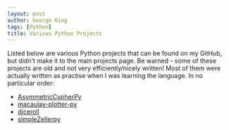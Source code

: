```yaml
---
layout: post
author: George King
tags: [Python]
title: Various Python Projects
---
```


Listed below are various Python projects that can be found on my GitHub, but didn't make it to the main projects page. Be warned - some of these projects are old and not very efficiently/nicely written! Most of them were actually written as practise when I was learning the language. In no particular order:

- [AsymmetricCypherPy](https://github.com/ge-king/AsymmetricCypherPy)
- [macaulay-plotter-py](https://github.com/ge-king/macaulay-plotter-py)
- [diceroll](https://github.com/ge-king/diceroll)
- [simpleZellerpy](https://github.com/ge-king/simpleZellerpy)



